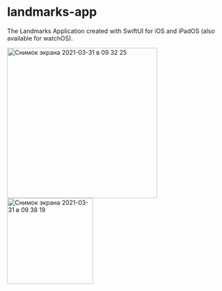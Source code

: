 # landmarks-app
The Landmarks Application created with SwiftUI for iOS and iPadOS (also available for watchOS).

<img align="left" width="350" alt="Снимок экрана 2021-03-31 в 09 32 25" src="https://user-images.githubusercontent.com/63741198/113090779-f94c0c80-9203-11eb-9d42-a49656c3bb60.png">
<img width="200" alt="Снимок экрана 2021-03-31 в 09 38 19" src="https://user-images.githubusercontent.com/63741198/113091063-9018c900-9204-11eb-9856-ea2d2929828e.png">
